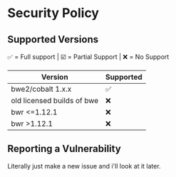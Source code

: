 # Security Policy

## Supported Versions

:white_check_mark: = Full support | 
☑️ = Partial Support |
:x: = No Support


| Version | Supported          |
| ------- | ------------------ |
| bwe2/cobalt 1.x.x   | :white_check_mark: |
| old licensed builds of bwe   | :x:                |
| bwr <=1.12.1   | :x:                |
| bwr >1.12.1   | :x:                |


## Reporting a Vulnerability

Literally just make a new issue and i'll look at it later.
